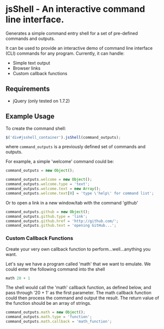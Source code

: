 jsShell - An interactive command line interface.
===========================================

Generates a simple command entry shell for a set of pre-defined commands and outputs.

It can be used to provide an interactive demo of command line interface (CLI) commands for any program. Currently, it can handle:

* Simple text output
* Browser links
* Custom callback functions

Requirements
------------
* jQuery (only tested on 1.7.2)

Example Usage
-------------
To create the command shell:

````javascript
$('div#jsshell_container').jsShell(command_outputs);
````
where ```command_outputs``` is a previously defined set of commands and outputs.

For example, a simple 'welcome' command could be:

```javascript
command_outputs = new Object();

command_outputs.welcome = new Object();
command_outputs.welcome.type = 'text';
command_outputs.welcome.text = new Array();
command_outputs.welcome.text[0] = 'type \'help\' for command list';
```

Or to open a link in a new window/tab with the command 'github'

```javascript
command_outputs.github = new Object();
command_outputs.github.type = 'link';
command_outputs.github.href = 'http://github.com/';
command_outputs.github.text = 'opening GitHub...';
```

### Custom Callback Functions ###
Create your very own callback function to perform...well...anything you want.

Let's say we have a program called 'math' that we want to emulate. We could enter the following command into the shell

```javascript
math 20 + 1
```

The shell would call the 'math' callback function, as defined below, and pass through '20 + 1' as the first parameter. The math callback function could then process the command and output the result. The return value of the function should be an array of strings.

```javascript
command_outputs.math = new Object();
command_outputs.math.type = 'function';
command_outputs.math.callback = 'math_function';
```